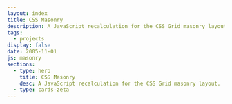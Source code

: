 ```yaml
---
layout: index
title: CSS Masonry
description: A JavaScript recalculation for the CSS Grid masonry layout.
tags:
  - projects
display: false
date: 2005-11-01
js: masonry
sections:
  - type: hero
    title: CSS Masonry
    desc: A JavaScript recalculation for the CSS Grid masonry layout.
  - type: cards-zeta
---
```

